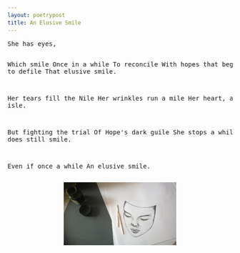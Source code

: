 ```yaml
---
layout: poetrypost
title: An Elusive Smile
---
```


<script> actbtn("btnsmile") </script>
<div>
<pre>
She has eyes,

Which smile
Once in a while
To reconcile
With hopes that beguile
Only to defile
That elusive smile.

Her tears fill the Nile
Her wrinkles run a mile
Her heart, a lonely isle.

But fighting the trial
Of Hope's dark guile
She stops a while
And does still smile.

Even if once a while
An elusive smile.
</pre>
<p align="center">
	<img src="/Portfolio/Sketches/face.jpg" alt="Smile" style="width:50%">	
</p>
</div>